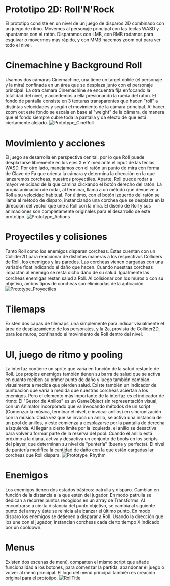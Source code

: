 # Prototipo 2D: Roll'N'Rock
El prototipo consiste en un nivel de un juego de disparos 2D combinado con un juego de ritmo.
Movemos al personaje principal con las teclas WASD y apuntamos con el ratón. Disparamos con LMB, con RMB rodamos para esquivar o movermos más rápido, y con MMB hacemos zoom out para ver todo el nivel.

# Cinemachine y Background Roll
Usamos dos cámaras Cinemachine, una tiene un target doble (el personaje y la mira) confinada en un área que se desplaza junto con el personaje principal.
La otra cámara Cinemachine se encuentra fija enfocando la totalidad del nivel, y accedemos a ella presionando la rueda del ratón.
El fondo de pantalla consiste en 3 texturas transparentes que hacen "roll" a distintas velocidades y según el movimiento de la cámara principal.
Al hacer zoom out este fondo se escala en base al "weight" de la cámara, de manera que el fondo siempre cubre toda la pantalla y da efecto de que está ciertamente alejado.
![Prototype_CineRoll](https://github.com/user-attachments/assets/9343b3af-a83f-4510-8af2-c60b38fcffbc)

# Movimiento y acciones
El juego se desarrolla en perspectiva cenital, por lo que Roll puede desplazarse libremente en los ejes X e Y mediante el input de las teclas WASD.
Por otro lado, manejamos con el ratón un punto de mira con forma de Clave de Fa que orienta la cámara y determina la dirección en la que lanzaremos corcheas, nuestros proyectiles.
Aparte, Roll puede rodar a mayor velocidad de la que camina clickando el botón derecho del ratón. La propia animación de rodar, al terminar, llama a un método que devuelve a Roll a su velocidad habitual.
Por último, con el botón izquerdo del ratón se llama al método de disparo, instanciando una corchea que se desplaza en la dirección del vector que une a Roll con la mira.
El diseño de Roll y sus animaciones son completamente originales para el desarrollo de este prototipo.
![Prototype_Actions](https://github.com/user-attachments/assets/f518dec7-133f-4fcd-85a0-49004e8c0c3f)

# Proyectiles y colisiones
Tanto Roll como los enemigos disparan corcheas. Éstas cuentan con un Collider2D para reaccionar de distintas maneras a los respectivos Colliders de Roll, los enemigos y las paredes.
Las corcheas vienen cargadas con una variable float indicando el daño que hacen. Cuando nuestras corcheas impactan al enemigo se resta dicho daño de su salud. Igualmente las corcheas enemigas restan salud a Roll.
Al colisionar con los muros o con su objetivo, ambos tipos de corcheas son eliminadas de la aplicación.
![Prototype_Proyectiles](https://github.com/user-attachments/assets/5f98c40b-9053-40aa-86d5-d6e0bc9493c4)

# Tilemaps
Existen dos capas de tilemaps, una simplemente para indicar visualmente el área de desplazamiento de los personajes, y la 2a, provista de Collider2D, para los muros, confinando el movimiento de Roll dentro del nivel.

# UI, juego de ritmo y pooling
La interfaz contiene un sprite que varía en función de la salud restante de Roll.
Los propios enemigos también tienen su barra de salud que se activa en cuanto reciben su primer punto de daño y luego también cambian visualmente a medida que pierden salud.
Existe también un indicador de puntuación que varía a medida que nuestras corcheas aciertan a los enemigos.
Pero el elemento más importante de la interfaz es el indicador de ritmo:
El "Gestor de Anillos" es un GameObject sin representación visual, con un Animator incorporado que va invocando métodos de un script (Comenzar la música, terminar el nivel, e invocar anillos) en sincronización con la música.
Cada vez que se invoca un anillo, se activa una instancia de un pool de anillos, y este comienza a desplazarse por la pantalla de derecha a izquierda.
Al llegar a cierto límite por la izquierda, el anillo se desactiva para volver a formar parte de la reserva del pool.
Cuando el anillo está próximo a la diana, activa y desactiva un conjunto de bools en los scripts del player, que determinan su nivel de "puntería" (buena y perfecta).
El nivel de puntería modifica la cantidad de daño con la que están cargadas lar corcheas que Roll dispara.
![Prototype_Rhythm](https://github.com/user-attachments/assets/fbfc1eb7-fbeb-42c4-a156-0aaede255745)

# Enemigos
Los enemigos tienen dos estados básicos: patrulla y disparo. Cambian en función de la distancia a la que estén del jugador.
En modo patrulla se dedican a recorrer puntos recogidos en un array de Transforms. Al encontrarse a cierta distancia del punto objetivo, se cambia al siguiente punto del array y éste se reinicia al alcanzar el último punto.
En modo disparo los enemigos se detienen a disparar a Roll. Usando la dirección que los une con el jugador, instancian corcheas cada cierto tiempo X indicado por un cooldown.

# Menus
Existen dos escenas de menú, comparten el mismo script que añade funcionalidad a los botones, para comenzar la partida, abandonar el juego o volver al menú principal.
El logo del menú principal también es creación original para el prototipo.
![RollTitle](https://github.com/user-attachments/assets/57e98a2a-50dc-4a97-9172-29e4e336a58d)
